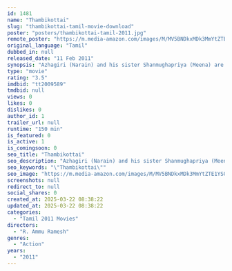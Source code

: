 ```yaml
---
id: 1481
name: "Thambikottai"
slug: "thambikottai-tamil-movie-download"
poster: "posters/thambikottai-tamil-2011.jpg"
remote_poster: "https://m.media-amazon.com/images/M/MV5BNDkxMDk3MmYtZTE1YS00ZjljLWFlMmItZDQwY2NmNjE2MGNhXkEyXkFqcGc@._V1_SX300.jpg"
original_language: "Tamil"
dubbed_in: null
released_date: "11 Feb 2011"
synopsis: "Azhagiri (Narain) and his sister Shanmughapriya (Meena) are siblings who live only for each other. Azhagiri is a student and his sister is a lecturer. Saissa (N. Santhanam) and the crew form his sidekicks and Valayapatti (M. S. Bh..."
type: "movie"
rating: "3.5"
imdbid: "tt2009589"
tmdbid: null
views: 0
likes: 0
dislikes: 0
author_id: 1
trailer_url: null
runtime: "150 min"
is_featured: 0
is_active: 1
is_comingsoon: 0
seo_title: "Thambikottai"
seo_description: "Azhagiri (Narain) and his sister Shanmughapriya (Meena) are siblings who live only for each other. Azhagiri is a student and his sister is a lecturer. Saissa (N. Santhanam) and the crew form his sidekicks and Valayapatti (M. S. Bh..."
seo_keywords: "\"Thambikottai\""
seo_image: "https://m.media-amazon.com/images/M/MV5BNDkxMDk3MmYtZTE1YS00ZjljLWFlMmItZDQwY2NmNjE2MGNhXkEyXkFqcGc@._V1_SX300.jpg"
screenshots: null
redirect_to: null
social_shares: 0
created_at: 2025-03-22 08:38:22
updated_at: 2025-03-22 08:38:22
categories:
  - "Tamil 2011 Movies"
directors:
  - "R. Ammu Ramesh"
genres:
  - "Action"
years:
  - "2011"
---
```

